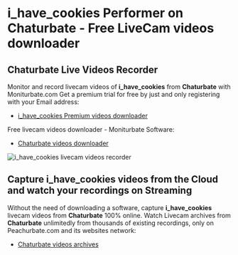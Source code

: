 # i_have_cookies Performer on Chaturbate - Free LiveCam videos downloader

## Chaturbate Live Videos Recorder

Monitor and record livecam videos of **i_have_cookies** from **Chaturbate** with Moniturbate.com
Get a premium trial for free by just and only registering with your Email address:
* [i_have_cookies Premium videos downloader](https://moniturbate.com/request-demo-licence-key.html)

Free livecam videos downloader - Moniturbate Software:
* [Chaturbate videos downloader](https://moniturbate.com/moniturbate-download-software.html)

![i_have_cookies livecam videos recorder](https://peachurnet.com/templates/moniturbate-software.png)


## Capture i_have_cookies videos from the Cloud and watch your recordings on Streaming

Without the need of downloading a software, capture **i_have_cookies** livecam videos from **Chaturbate** 100% online.
Watch Livecam archives from **Chaturbate** unlimitedly from thousands of existing recordings, only on Peachurbate.com and its websites network:
* [Chaturbate videos archives](https://peachurnet.com/)